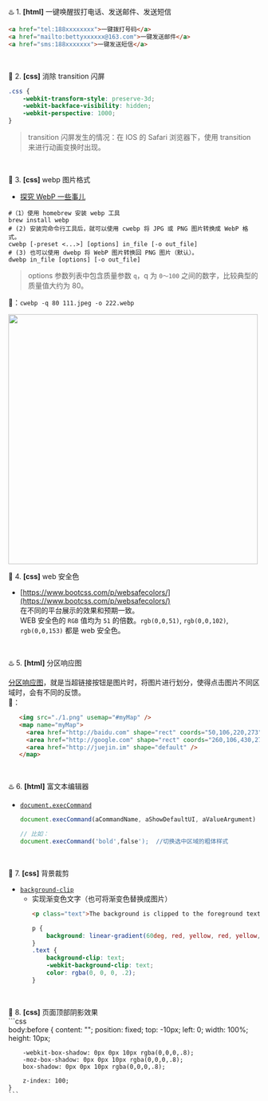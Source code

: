 ♨️ 1. **[html]** 一键唤醒拔打电话、发送邮件、发送短信
```html
<a href="tel:188xxxxxxxx">一键拨打号码</a>
<a href="mailto:bettyxxxxxx@163.com">一键发送邮件</a>
<a href="sms:188xxxxxxx">一键发送短信</a>
```
<br>

🥑 2. **[css]** 消除 transition 闪屏
```css
.css { 
    -webkit-transform-style: preserve-3d; 
    -webkit-backface-visibility: hidden; 
    -webkit-perspective: 1000; 
} 
```
> transition 闪屏发生的情况：在 IOS 的 Safari 浏览器下，使用 transition 来进行动画变换时出现。

<br>

🥑 3. **[css]** webp 图片格式 <Br>
- [探究 WebP 一些事儿](https://aotu.io/notes/2016/06/23/explore-something-of-webp/)
    
```shell
#（1）使用 homebrew 安装 webp 工具
brew install webp
# (2) 安装完命令行工具后，就可以使用 cwebp 将 JPG 或 PNG 图片转换成 WebP 格式。
cwebp [-preset <...>] [options] in_file [-o out_file]
# (3) 也可以使用 dwebp 将 WebP 图片转换回 PNG 图片（默认）。
dwebp in_file [options] [-o out_file]
```
> options 参数列表中包含质量参数 `q`，q 为 `0～100` 之间的数字，比较典型的质量值大约为 80。<br>

🌰：`cwebp -q 80 111.jpeg -o 222.webp`

<img src="https://img-blog.csdnimg.cn/20191216143334376.png?x-oss-process=image/watermark,type_ZmFuZ3poZW5naGVpdGk,shadow_10,text_aHR0cHM6Ly9ibG9nLmNzZG4ubmV0L0J1bGVfZGF6ZQ==,size_16,color_FFFFFF,t_70" width="500px">

<br>

🥑 4. **[css]** web 安全色 <br>
- [https://www.bootcss.com/p/websafecolors/](https://www.bootcss.com/p/websafecolors/)<br>
    在不同的平台展示的效果和预期一致。<br>
    WEB 安全色的 `RGB` 值均为 `51` 的倍数。`rgb(0,0,51)`, `rgb(0,0,102)`, `rgb(0,0,153)` 都是 web 安全色。
<br>

♨️ 5. **[html]** 分区响应图 <Br>
    
   [分区响应图](https://www.jianshu.com/p/f877cbe7cfd9)，就是当超链接按钮是图片时，将图片进行划分，使得点击图片不同区域时，会有不同的反馈。<br>
    🌰：
    
   ```html
      <img src="./1.png" usemap="#myMap" />
      <map name="myMap">
        <area href="http://baidu.com" shape="rect" coords="50,106,220,273" />
        <area href="http://google.com" shape="rect" coords="260,106,430,275" />
        <area href="http://juejin.im" shape="default" />
      </map>
   ```
<br>
   
♨️ 6. **[html]** 富文本编辑器 <Br>
- [`document.execCommand`](https://developer.mozilla.org/zh-CN/docs/Web/API/Document/execCommand)
    
   ```javascript
   document.execCommand(aCommandName, aShowDefaultUI, aValueArgument)

   // 比如：
   document.execCommand('bold',false');  //切换选中区域的粗体样式
   ```
<br>

🥑 7. **[css]** 背景裁剪 <Br>
- [`background-clip`](https://developer.mozilla.org/zh-CN/docs/Web/CSS/background-clip)
    + 实现渐变色文字（也可将渐变色替换成图片）
        ```html
        <p class="text">The background is clipped to the foreground text.</p>
        ```
        ```css
        p {
            background: linear-gradient(60deg, red, yellow, red, yellow, red);
        }
        .text {
            background-clip: text;
            -webkit-background-clip: text;
            color: rgba(0, 0, 0, .2);
        }
        ```
  <br>

🥑 8. **[css]** 页面顶部阴影效果 <Br>
    ```css  
    body:before {
        content: "";
        position: fixed;
        top: -10px;
        left: 0;
        width: 100%;
        height: 10px;   

        -webkit-box-shadow: 0px 0px 10px rgba(0,0,0,.8);
        -moz-box-shadow: 0px 0px 10px rgba(0,0,0,.8);
        box-shadow: 0px 0px 10px rgba(0,0,0,.8);   

        z-index: 100;
    }
    ```
  <br>  
    

   
